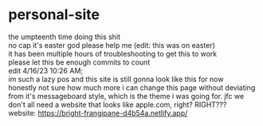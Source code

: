 # personal-site
the umpteenth time doing this shit <br>
no cap it's easter god please help me (edit: this was on easter) <br>
it has been multiple hours of troubleshooting to get this to work <br>
please let this be enough commits to count <br>
edit 4/16/23 10:26 AM;<br>
 im such a lazy pos and this site is still gonna look like this for now <br>
 honestly not sure how much more i can change this page without deviating from it's messageboard style, which is the theme i was going for. jfc we don't all need a website that looks like apple.com, right? RIGHT???<br>
website: https://bright-frangipane-d4b54a.netlify.app/